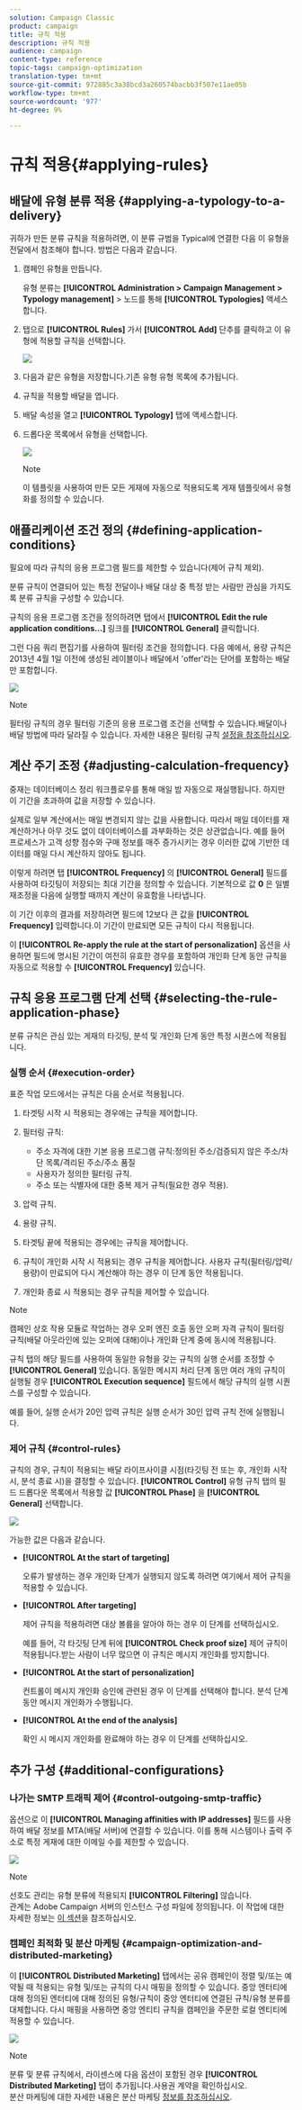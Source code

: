 ```yaml
---
solution: Campaign Classic
product: campaign
title: 규칙 적용
description: 규칙 적용
audience: campaign
content-type: reference
topic-tags: campaign-optimization
translation-type: tm+mt
source-git-commit: 972885c3a38bcd3a260574bacbb3f507e11ae05b
workflow-type: tm+mt
source-wordcount: '977'
ht-degree: 9%

---
```



# 규칙 적용{#applying-rules}

## 배달에 유형 분류 적용 {#applying-a-typology-to-a-delivery}

귀하가 만든 분류 규칙을 적용하려면, 이 분류 규범을 Typical에 연결한 다음 이 유형을 전달에서 참조해야 합니다. 방법은 다음과 같습니다.

1. 캠페인 유형을 만듭니다.

   유형 분류는 **[!UICONTROL Administration > Campaign Management > Typology management]** > 노드를 통해 **[!UICONTROL Typologies]** 액세스합니다.

1. 탭으로 **[!UICONTROL Rules]** 가서 **[!UICONTROL Add]** 단추를 클릭하고 이 유형에 적용할 규칙을 선택합니다.

   ![](assets/campaign_opt_pressure_sample_1_6.png)

1. 다음과 같은 유형을 저장합니다.기존 유형 유형 목록에 추가됩니다.
1. 규칙을 적용할 배달을 엽니다.
1. 배달 속성을 열고 **[!UICONTROL Typology]** 탭에 액세스합니다.
1. 드롭다운 목록에서 유형을 선택합니다.

   ![](assets/campaign_opt_pressure_sample_1_7.png)

   >[!NOTE]
   >
   >이 템플릿을 사용하여 만든 모든 게재에 자동으로 적용되도록 게재 템플릿에서 유형화를 정의할 수 있습니다.

## 애플리케이션 조건 정의 {#defining-application-conditions}

필요에 따라 규칙의 응용 프로그램 필드를 제한할 수 있습니다(제어 규칙 제외).

분류 규칙이 연결되어 있는 특정 전달이나 배달 대상 중 특정 받는 사람만 관심을 가지도록 분류 규칙을 구성할 수 있습니다.

규칙의 응용 프로그램 조건을 정의하려면 탭에서 **[!UICONTROL Edit the rule application conditions...]** 링크를 **[!UICONTROL General]** 클릭합니다.

그런 다음 쿼리 편집기를 사용하여 필터링 조건을 정의합니다. 다음 예에서, 용량 규칙은 2013년 4월 1일 이전에 생성된 레이블이나 배달에서 &#39;offer&#39;라는 단어를 포함하는 배달만 포함합니다.

![](assets/campaign_opt_create_capacity_criterion.png)

>[!NOTE]
>
>필터링 규칙의 경우 필터링 기준의 응용 프로그램 조건을 선택할 수 있습니다.배달이나 배달 방법에 따라 달라질 수 있습니다. 자세한 내용은 필터링 규칙 [설정을 참조하십시오](../../campaign/using/filtering-rules.md#conditioning-a-filtering-rule).

## 계산 주기 조정 {#adjusting-calculation-frequency}

중재는 데이터베이스 정리 워크플로우를 통해 매일 밤 자동으로 재실행됩니다. 하지만 이 기간을 초과하여 값을 저장할 수 있습니다.

실제로 일부 계산에서는 매일 변경되지 않는 값을 사용합니다. 따라서 매일 데이터를 재계산하거나 아무 것도 없이 데이터베이스를 과부화하는 것은 상관없습니다. 예를 들어 프로세스가 고객 성향 점수와 구매 정보를 매주 증가시키는 경우 이러한 값에 기반한 데이터를 매일 다시 계산하지 않아도 됩니다.

이렇게 하려면 탭 **[!UICONTROL Frequency]** 의 **[!UICONTROL General]** 필드를 사용하여 타깃팅이 저장되는 최대 기간을 정의할 수 있습니다. 기본적으로 값 **0** 은 일별 재조정을 다음에 실행할 때까지 계산이 유효함을 나타냅니다.

이 기간 이후의 결과를 저장하려면 필드에 12보다 큰 값을 **[!UICONTROL Frequency]** 입력합니다.이 기간이 만료되면 모든 규칙이 다시 적용됩니다.

이 **[!UICONTROL Re-apply the rule at the start of personalization]** 옵션을 사용하면 필드에 명시된 기간이 여전히 유효한 경우를 포함하여 개인화 단계 동안 규칙을 자동으로 적용할 수 **[!UICONTROL Frequency]** 있습니다.

## 규칙 응용 프로그램 단계 선택 {#selecting-the-rule-application-phase}

분류 규칙은 관심 있는 게재의 타깃팅, 분석 및 개인화 단계 동안 특정 시퀀스에 적용됩니다.

### 실행 순서 {#execution-order}

표준 작업 모드에서는 규칙은 다음 순서로 적용됩니다.

1. 타겟팅 시작 시 적용되는 경우에는 규칙을 제어합니다.
1. 필터링 규칙:

   * 주소 자격에 대한 기본 응용 프로그램 규칙:정의된 주소/검증되지 않은 주소/차단 목록/격리된 주소/주소 품질
   * 사용자가 정의한 필터링 규칙.
   * 주소 또는 식별자에 대한 중복 제거 규칙(필요한 경우 적용).

1. 압력 규칙.
1. 용량 규칙.
1. 타겟팅 끝에 적용되는 경우에는 규칙을 제어합니다.
1. 규칙이 개인화 시작 시 적용되는 경우 규칙을 제어합니다. 사용자 규칙(필터링/압력/용량)이 만료되어 다시 계산해야 하는 경우 이 단계 동안 적용됩니다.
1. 개인화 종료 시 적용되는 경우 규칙을 제어할 수 있습니다.

>[!NOTE]
>
>캠페인 상호 작용 모듈로 작업하는 경우 오퍼 엔진 호출 동안 오퍼 자격 규칙이 필터링 규칙(배달 아웃라인에 있는 오퍼에 대해)이나 개인화 단계 중에 동시에 적용됩니다.

규칙 탭의 해당 필드를 사용하여 동일한 유형을 갖는 규칙의 실행 순서를 조정할 수 **[!UICONTROL General]** 있습니다. 동일한 메시지 처리 단계 동안 여러 개의 규칙이 실행될 경우 **[!UICONTROL Execution sequence]** 필드에서 해당 규칙의 실행 시퀀스를 구성할 수 있습니다.

예를 들어, 실행 순서가 20인 압력 규칙은 실행 순서가 30인 압력 규칙 전에 실행됩니다.

### 제어 규칙 {#control-rules}

규칙의 경우, 규칙이 적용되는 배달 라이프사이클 시점(타깃팅 전 또는 후, 개인화 시작 시, 분석 종료 시)을 결정할 수 있습니다. **[!UICONTROL Control]** 유형 규칙 탭의 필드 드롭다운 목록에서 적용할 값 **[!UICONTROL Phase]** 을 **[!UICONTROL General]** 선택합니다.

![](assets/campaign_opt_define_control_phase.png)

가능한 값은 다음과 같습니다.

* **[!UICONTROL At the start of targeting]**

   오류가 발생하는 경우 개인화 단계가 실행되지 않도록 하려면 여기에서 제어 규칙을 적용할 수 있습니다.

* **[!UICONTROL After targeting]**

   제어 규칙을 적용하려면 대상 볼륨을 알아야 하는 경우 이 단계를 선택하십시오.

   예를 들어, 각 타깃팅 단계 뒤에 **[!UICONTROL Check proof size]** 제어 규칙이 적용됩니다.받는 사람이 너무 많으면 이 규칙은 메시지 개인화를 방지합니다.

* **[!UICONTROL At the start of personalization]**

   컨트롤이 메시지 개인화 승인에 관련된 경우 이 단계를 선택해야 합니다. 분석 단계 동안 메시지 개인화가 수행됩니다.

* **[!UICONTROL At the end of the analysis]**

   확인 시 메시지 개인화를 완료해야 하는 경우 이 단계를 선택하십시오.

## 추가 구성 {#additional-configurations}

### 나가는 SMTP 트래픽 제어 {#control-outgoing-smtp-traffic}

옵션으로 이 **[!UICONTROL Managing affinities with IP addresses]** 필드를 사용하여 배달 정보를 MTA(배달 서버)에 연결할 수 있습니다. 이를 통해 시스템이나 출력 주소로 특정 게재에 대한 이메일 수를 제한할 수 있습니다.

![](assets/campaign_opt_select_ip_affinity.png)

>[!NOTE]
>
>선호도 관리는 유형 분류에 적용되지 **[!UICONTROL Filtering]** 않습니다.\
>관계는 Adobe Campaign 서버의 인스턴스 구성 파일에 정의됩니다. 이 작업에 대한 자세한 정보는 [이 섹션](../../installation/using/about-initial-configuration.md)을 참조하십시오.

### 캠페인 최적화 및 분산 마케팅 {#campaign-optimization-and-distributed-marketing}

이 **[!UICONTROL Distributed Marketing]** 탭에서는 공유 캠페인이 정렬 및/또는 예약될 때 적용되는 유형 및/또는 규칙의 다시 매핑을 정의할 수 있습니다. 중앙 엔터티에 대해 정의된 엔터티에 대해 정의된 유형/규칙이 중앙 엔터티에 연결된 규칙/유형 분류를 대체합니다. 다시 매핑을 사용하면 중앙 엔티티 규칙을 캠페인을 주문한 로컬 엔티티에 적용할 수 있습니다.

![](assets/simu_campaign_opti_distrib_mkg.png)

>[!NOTE]
>
>분류 및 분류 규칙에서, 라이센스에 다음 옵션이 포함된 경우 **[!UICONTROL Distributed Marketing]** 탭이 추가됩니다.사용권 계약을 확인하십시오.\
>분산 마케팅에 대한 자세한 내용은 분산 마케팅 [정보를 참조하십시오](../../campaign/using/about-distributed-marketing.md).

